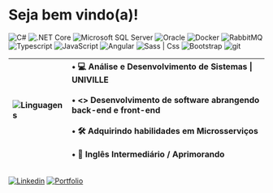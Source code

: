 <h1> Seja bem vindo(a)! </h1> 

<div style="flex: 1;">

 ![C#](https://img.shields.io/badge/-C%23-333333?style=flat&logo=c-sharp&logoColor=28A745)
![.NET Core](https://img.shields.io/badge/.Net%20Core-333333?style=flat&logo=dotnet&logoColor=9B59B6)
![Microsoft SQL Server](https://img.shields.io/badge/-SQL%20Server-333333?style=flat&logo=microsoft%20sql%20server&logoColor=CC2927)
![Oracle](https://img.shields.io/badge/-oracle-333333?style=flat&logo=oracle&logoColor=F80000)
![Docker](https://img.shields.io/badge/docker-333333?style=flat&logo=docker&logoColor=1572B6)
![RabbitMQ](https://img.shields.io/badge/rabbitmq-333333?style=flat&logo=rabbitmq&logoColor=FF4500)
![Typescript](https://img.shields.io/badge/-typescript-333333?style=flat&logo=typescript)
![JavaScript](https://img.shields.io/badge/-javascript-333333?style=flat&logo=javascript)
![Angular](https://img.shields.io/badge/angular-333333?style=flat&logo=angular&logoColor=CC2927)
![Sass | Css](https://img.shields.io/badge/-sass/css-333333?style=flat&logo=SASS&logoColor=hotpink)
![Bootstrap](https://img.shields.io/badge/-bootstrap-333333?style=flat&logo=bootstrap&logoColor=238511FA)
![git](https://img.shields.io/badge/-git-333333?style=flat&logo=git)
 
</div>

| ![Linguagens](https://github-readme-stats.vercel.app/api/top-langs/?username=jonas-emir&theme=react&hide_langs_below=1&layout=compact&langs_count=10) | • :computer: Análise e Desenvolvimento de Sistemas \| UNIVILLE <br><br> • <> Desenvolvimento de software abrangendo back-end e front-end <br><br> • 🛠️ Adquirindo habilidades em Microsserviços <br><br> • 💬 Inglês Intermediário / Aprimorando |
|:---|:---|


<div style="display: flex; align-items: center;">
 
[![Linkedin](https://img.shields.io/badge/-Linkedin-blue?style=for-the-badge&logo=Linkedin&logoColor=white&link=https://www.linkedin.com/in/jonasemir/)](https://www.linkedin.com/in/jonasemir/)
[![Portfolio](https://img.shields.io/badge/-Portfólio-24292E?style=for-the-badge&logo=google-chrome&logoColor=white&link=https://portfolio-jonasemir.vercel.app/)](https://portfolio-jonasemir.vercel.app/)

</div>

